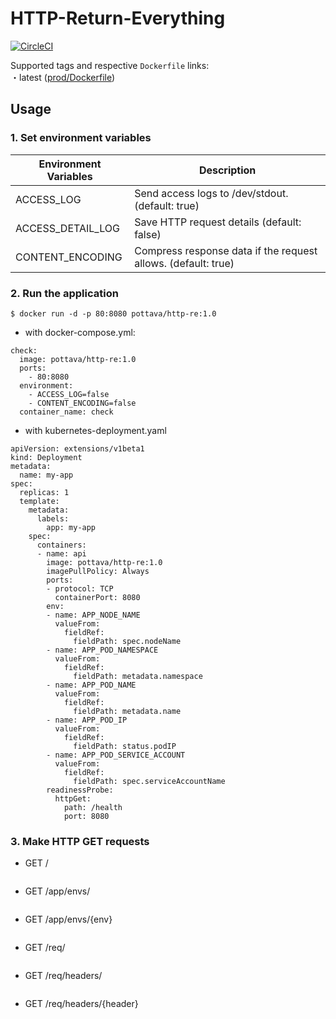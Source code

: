 # HTTP-Return-Everything

[![CircleCI](https://circleci.com/gh/pottava/http-return-everything.svg?style=svg)](https://circleci.com/gh/pottava/http-return-everything)

Supported tags and respective `Dockerfile` links:  
・latest ([prod/Dockerfile](https://github.com/pottava/http-return-everything/blob/master/prod/Dockerfile))

## Usage

### 1. Set environment variables

Environment Variables     | Description                                       |
------------------------- | ------------------------------------------------- |
ACCESS_LOG                | Send access logs to /dev/stdout. (default: true) | 
ACCESS_DETAIL_LOG         | Save HTTP request details (default: false) | 
CONTENT_ENCODING          | Compress response data if the request allows. (default: true) |

### 2. Run the application

`$ docker run -d -p 80:8080 pottava/http-re:1.0`

* with docker-compose.yml:  

```
check:
  image: pottava/http-re:1.0
  ports:
    - 80:8080
  environment:
    - ACCESS_LOG=false
    - CONTENT_ENCODING=false
  container_name: check
```

* with kubernetes-deployment.yaml

```
apiVersion: extensions/v1beta1
kind: Deployment
metadata:
  name: my-app
spec:
  replicas: 1
  template:
    metadata:
      labels:
        app: my-app
    spec:
      containers:
      - name: api
        image: pottava/http-re:1.0
        imagePullPolicy: Always
        ports:
        - protocol: TCP
          containerPort: 8080
        env:
        - name: APP_NODE_NAME
          valueFrom:
            fieldRef:
              fieldPath: spec.nodeName
        - name: APP_POD_NAMESPACE
          valueFrom:
            fieldRef:
              fieldPath: metadata.namespace
        - name: APP_POD_NAME
          valueFrom:
            fieldRef:
              fieldPath: metadata.name
        - name: APP_POD_IP
          valueFrom:
            fieldRef:
              fieldPath: status.podIP
        - name: APP_POD_SERVICE_ACCOUNT
          valueFrom:
            fieldRef:
              fieldPath: spec.serviceAccountName
        readinessProbe:
          httpGet:
            path: /health
            port: 8080
```

### 3. Make HTTP GET requests

- GET /

<img alt="" src="https://raw.githubusercontent.com/wiki/pottava/http-return-everything/images/everything.png" style="max-width: 100%;">

- GET /app/envs/

<img alt="" src="https://raw.githubusercontent.com/wiki/pottava/http-return-everything/images/app-envs.png" style="max-width: 100%;">

- GET /app/envs/{env}

<img alt="" src="https://raw.githubusercontent.com/wiki/pottava/http-return-everything/images/app-envs-key.png" style="max-width: 100%;">

- GET /req/

<img alt="" src="https://raw.githubusercontent.com/wiki/pottava/http-return-everything/images/req.png" style="max-width: 100%;">

- GET /req/headers/

<img alt="" src="https://raw.githubusercontent.com/wiki/pottava/http-return-everything/images/req-headers.png" style="max-width: 100%;">

- GET /req/headers/{header}

<img alt="" src="https://raw.githubusercontent.com/wiki/pottava/http-return-everything/images/req-headers-key.png" style="max-width: 100%;">

